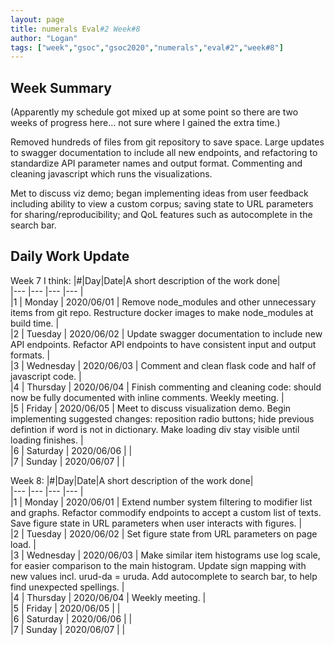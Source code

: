 ```yaml
---
layout: page
title: numerals Eval#2 Week#8
author: "Logan"
tags: ["week","gsoc","gsoc2020","numerals","eval#2","week#8"]
---
```


## Week Summary

(Apparently my schedule got mixed up at some point so there are two weeks of progress here... not sure where I gained the extra time.)

Removed hundreds of files from git repository to save space. Large updates to swagger documentation to include all new endpoints, and refactoring to standardize API parameter names and output format. Commenting and cleaning javascript which runs the visualizations.

Met to discuss viz demo; began implementing ideas from user feedback including ability to view a custom corpus; saving state to URL parameters for sharing/reproducibility; and QoL features such as autocomplete in the search bar.


## Daily Work Update

Week 7 I think:
|\#|Day|Date|A short description of the work done|  
|---	|---	|---	|---	|  
|1   	| Monday 	|   2020/06/01	| Remove node\_modules and other unnecessary items from git repo. Restructure docker images to make node\_modules at build time. |  
|2   	| Tuesday  	|   2020/06/02	| Update swagger documentation to include new API endpoints. Refactor API endpoints to have consistent input and output  formats.	|  
|3   	| Wednesday  	|  2020/06/03 	| Comment and clean flask code and half of javascript code.  	|  
|4   	| Thursday  	|   2020/06/04	| Finish commenting and cleaning code: should now be fully documented with inline comments. Weekly meeting.  	|  
|5   	| Friday  	|   2020/06/05	| Meet to discuss visualization demo. Begin implementing suggested changes: reposition radio buttons; hide previous defintion if word is not in dictionary. Make loading div stay visible until loading finishes.   	|  
|6   	| Saturday  	|   2020/06/06	| 	|  
|7   	| Sunday  	|   2020/06/07	|   	|  

Week 8:
|\#|Day|Date|A short description of the work done|  
|---	|---	|---	|---	|  
|1   	| Monday 	|   2020/06/01	| Extend number system filtering to modifier list and graphs. Refactor commodify endpoints to accept a custom list of texts. Save figure state in URL parameters when user interacts with figures. |  
|2   	| Tuesday  	|   2020/06/02	| Set figure state from URL parameters on page load. |  
|3   	| Wednesday  	|  2020/06/03 	| Make similar item histograms use log scale, for easier comparison to the main histogram. Update sign mapping with new values incl. urud-da = uruda. Add autocomplete to search bar, to help find unexpected spellings. |  
|4   	| Thursday  	|   2020/06/04	| Weekly meeting. |  
|5   	| Friday  	|   2020/06/05	| |  
|6   	| Saturday  	|   2020/06/06	| 	|  
|7   	| Sunday  	|   2020/06/07	|   	|  
